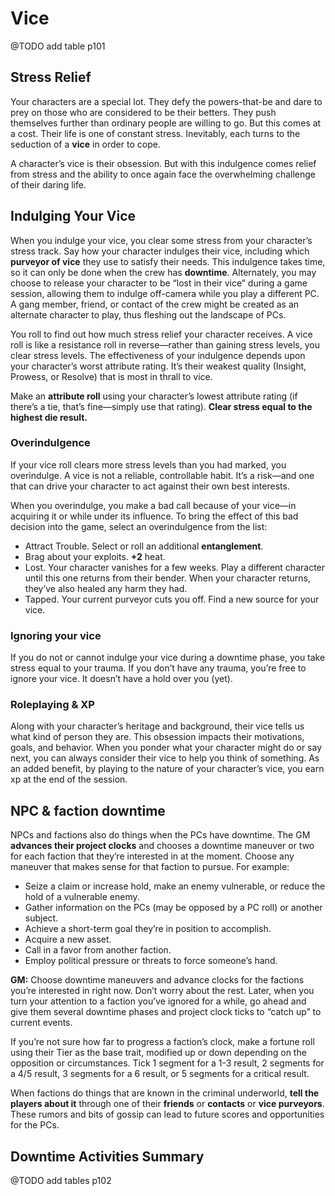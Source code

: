 
# Vice

@TODO add table p101

## Stress Relief

Your characters are a special lot. They defy the powers-that-be and dare to prey on those who are considered to be their betters. They push themselves further than ordinary people are willing to go. But this comes at a cost. Their life is one of constant stress. Inevitably, each turns to the seduction of a **vice** in order to cope.

A character’s vice is their obsession. But with this indulgence comes relief from stress and the ability to once again face the overwhelming challenge of their daring life.

## Indulging Your Vice

When you indulge your vice, you clear some stress from your character’s stress track. Say how your character indulges their vice, including which **purveyor of vice** they use to satisfy their needs.  This indulgence takes time, so it can only be done when the crew has **downtime**. Alternately, you may choose to release your character to be “lost in their vice” during a game session, allowing them to indulge off-camera while you play a different PC. A gang member, friend, or contact of the crew might be created as an alternate character to play, thus fleshing out the landscape of PCs.

You roll to find out how much stress relief your character receives. A vice roll is like a resistance roll in reverse—rather than gaining stress levels, you clear stress levels. The effectiveness of your indulgence depends upon your character’s worst attribute rating. It’s their weakest quality (<span class="game-term">Insight</span>, <span class="game-term">Prowess</span>, or <span class="game-term">Resolve</span>) that is most in thrall to vice.

Make an **attribute roll** using your character’s lowest attribute rating (if there’s a tie, that’s fine—simply use that rating). **Clear stress equal to the highest die result.**

### Overindulgence

If your vice roll clears more stress levels than you had marked, you overindulge. A vice is not a reliable, controllable habit. It’s a risk—and one that can drive your character to act against their own best interests.

When you overindulge, you make a bad call because of your vice—in acquiring it or while under its influence. To bring the effect of this bad decision into the game, select an overindulgence from the list:

* <span class="game-term">Attract Trouble.</span> Select or roll an additional **entanglement**.
* <span class="game-term">Brag</span> about your exploits. **+2** <span class="game-term">heat</span>.
* <span class="game-term">Lost.</span> Your character vanishes for a few weeks. Play a different character until this one returns from their bender. When your character returns, they’ve also healed any harm they had.
* <span class="game-term">Tapped.</span> Your current purveyor cuts you off. Find a new source for your vice.

### Ignoring your vice

If you do not or cannot indulge your vice during a downtime phase, you take stress equal to your <span class="game-term">trauma</span>. If you don’t have any <span class="game-term">trauma</span>, you’re free to ignore your vice. It doesn’t have a hold over you (yet).

### Roleplaying &amp; XP

Along with your character’s heritage and background, their vice tells us what kind of person they are. This obsession impacts their motivations, goals, and behavior. When you ponder what your character might do or say next, you can always consider their vice to help you think of something. As an added benefit, by playing to the nature of your character’s vice, you earn xp at the end of the session.

## NPC &amp; faction downtime

NPCs and factions also do things when the PCs have downtime. The GM **advances their project clocks** and chooses a downtime maneuver or two for each faction that they’re interested in at the moment. Choose any maneuver that makes sense for that faction to pursue. For example:

* Seize a claim or increase hold, make an enemy vulnerable, or reduce the hold of a vulnerable enemy.
* Gather information on the PCs (may be opposed by a PC roll) or another subject.
* Achieve a short-term goal they’re in position to accomplish.
* Acquire a new asset.
* Call in a favor from another faction.
* Employ political pressure or threats to force someone’s hand.

**GM:** Choose downtime maneuvers and advance clocks for the factions you’re interested in right now. Don’t worry about the rest. Later, when you turn your attention to a faction you’ve ignored for a while, go ahead and give them several downtime phases and project clock ticks to “catch up” to current events.

If you’re not sure how far to progress a faction’s clock, make a fortune roll using their Tier as the base trait, modified up or down depending on the opposition or circumstances. Tick 1 segment for a 1-3 result, 2 segments for a 4/5 result, 3 segments for a 6 result, or 5 segments for a <span class="game-term">critical</span> result.

When factions do things that are known in the criminal underworld, **tell the players about it** through one of their **friends** or **contacts** or **vice purveyors**. These rumors and bits of gossip can lead to future scores and opportunities for the PCs.

## Downtime Activities Summary

@TODO add tables p102
